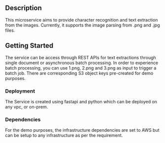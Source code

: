 
## Description
This microservice aims to provide character recognition and text extraction from the images.
Currently, it supports the image parsing from .png and .jpg files.


## Getting Started
The service can be access through REST APIs for text extractions through single document or asynchronous batch processing.
In order to experience batch processing, you can use 1.png, 2.png and 3.png as input to trigger a batch job.
There are corresponding S3 object keys pre-created for demo purposes.

### Deployment
The Service is created using fastapi and python which can be deployed on any vpc, or on-prem.

### Dependencies
For the demo purposes, the infrastructure dependencies are set to AWS but can be setup to any infrastructure as per the requirement.


